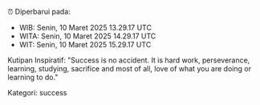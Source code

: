 ⏰ Diperbarui pada:
- WIB: Senin, 10 Maret 2025 13.29.17 UTC
- WITA: Senin, 10 Maret 2025 14.29.17 UTC
- WIT: Senin, 10 Maret 2025 15.29.17 UTC

Kutipan Inspiratif:
"Success is no accident. It is hard work, perseverance, learning, studying, sacrifice and most of all, love of what you are doing or learning to do."


Kategori: success

